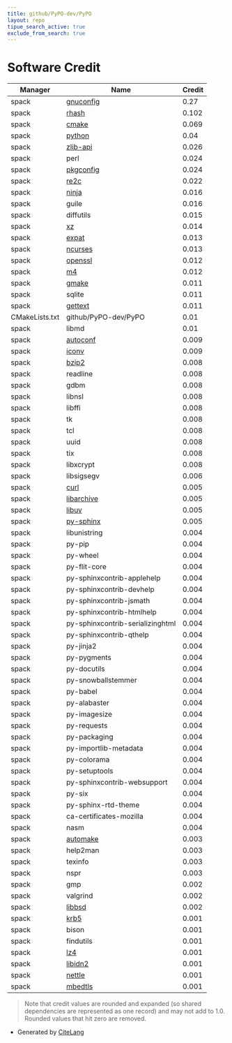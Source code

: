 ```yaml
---
title: github/PyPO-dev/PyPO
layout: repo
tipue_search_active: true
exclude_from_search: true
---
```

# Software Credit

|Manager|Name|Credit|
|-------|----|------|
|spack|[gnuconfig](https://www.gnu.org/software/config/)|0.27|
|spack|[rhash](https://sourceforge.net/projects/rhash/)|0.102|
|spack|[cmake](https://www.cmake.org)|0.069|
|spack|[python](https://www.python.org/)|0.04|
|spack|[zlib-api](https://github.com/zlib-ng/zlib-ng)|0.026|
|spack|perl|0.024|
|spack|[pkgconfig](http://pkgconf.org/)|0.024|
|spack|[re2c](https://re2c.org/index.html)|0.022|
|spack|[ninja](https://ninja-build.org/)|0.016|
|spack|guile|0.016|
|spack|diffutils|0.015|
|spack|[xz](https://tukaani.org/xz/)|0.014|
|spack|[expat](https://libexpat.github.io/)|0.013|
|spack|[ncurses](https://invisible-island.net/ncurses/ncurses.html)|0.013|
|spack|[openssl](https://www.openssl.org)|0.012|
|spack|[m4](https://www.gnu.org/software/m4/m4.html)|0.012|
|spack|[gmake](https://www.gnu.org/software/make/)|0.011|
|spack|sqlite|0.011|
|spack|[gettext](https://www.gnu.org/software/gettext/)|0.011|
|CMakeLists.txt|github/PyPO-dev/PyPO|0.01|
|spack|libmd|0.01|
|spack|[autoconf](https://www.gnu.org/software/autoconf/)|0.009|
|spack|[iconv](https://en.wikipedia.org/wiki/C_standard_library)|0.009|
|spack|[bzip2](https://sourceware.org/bzip2/)|0.008|
|spack|readline|0.008|
|spack|gdbm|0.008|
|spack|libnsl|0.008|
|spack|libffi|0.008|
|spack|tk|0.008|
|spack|tcl|0.008|
|spack|uuid|0.008|
|spack|tix|0.008|
|spack|libxcrypt|0.008|
|spack|libsigsegv|0.006|
|spack|[curl](https://curl.se/)|0.005|
|spack|[libarchive](https://www.libarchive.org)|0.005|
|spack|[libuv](https://libuv.org)|0.005|
|spack|[py-sphinx](https://www.sphinx-doc.org/en/master/)|0.005|
|spack|libunistring|0.004|
|spack|py-pip|0.004|
|spack|py-wheel|0.004|
|spack|py-flit-core|0.004|
|spack|py-sphinxcontrib-applehelp|0.004|
|spack|py-sphinxcontrib-devhelp|0.004|
|spack|py-sphinxcontrib-jsmath|0.004|
|spack|py-sphinxcontrib-htmlhelp|0.004|
|spack|py-sphinxcontrib-serializinghtml|0.004|
|spack|py-sphinxcontrib-qthelp|0.004|
|spack|py-jinja2|0.004|
|spack|py-pygments|0.004|
|spack|py-docutils|0.004|
|spack|py-snowballstemmer|0.004|
|spack|py-babel|0.004|
|spack|py-alabaster|0.004|
|spack|py-imagesize|0.004|
|spack|py-requests|0.004|
|spack|py-packaging|0.004|
|spack|py-importlib-metadata|0.004|
|spack|py-colorama|0.004|
|spack|py-setuptools|0.004|
|spack|py-sphinxcontrib-websupport|0.004|
|spack|py-six|0.004|
|spack|py-sphinx-rtd-theme|0.004|
|spack|ca-certificates-mozilla|0.004|
|spack|nasm|0.004|
|spack|[automake](https://www.gnu.org/software/automake/)|0.003|
|spack|help2man|0.003|
|spack|texinfo|0.003|
|spack|nspr|0.003|
|spack|gmp|0.002|
|spack|valgrind|0.002|
|spack|[libbsd](https://libbsd.freedesktop.org/wiki/)|0.002|
|spack|[krb5](https://kerberos.org)|0.001|
|spack|bison|0.001|
|spack|findutils|0.001|
|spack|[lz4](https://lz4.github.io/lz4/)|0.001|
|spack|[libidn2](https://gitlab.com/libidn/libidn2)|0.001|
|spack|[nettle](https://www.lysator.liu.se/~nisse/nettle/)|0.001|
|spack|[mbedtls](https://tls.mbed.org)|0.001|


> Note that credit values are rounded and expanded (so shared dependencies are represented as one record) and may not add to 1.0. Rounded values that hit zero are removed.


- Generated by [CiteLang](https://github.com/vsoch/citelang)
